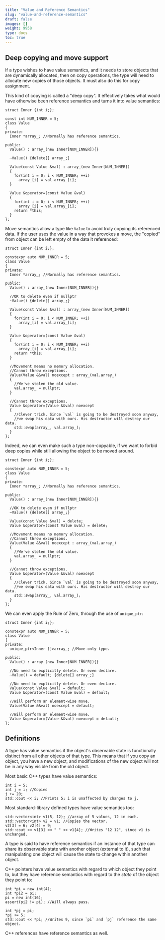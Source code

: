 ```yaml
---
title: "Value and Reference Semantics"
slug: "value-and-reference-semantics"
draft: false
images: []
weight: 9958
type: docs
toc: true
---
```


## Deep copying and move support
If a type wishes to have value semantics, and it needs to store objects that are dynamically allocated, then on copy operations, the type will need to allocate new copies of those objects. It must also do this for copy assignment.

This kind of copying is called a "deep copy". It effectively takes what would have otherwise been reference semantics and turns it into value semantics:

    struct Inner {int i;};
    
    const int NUM_INNER = 5;
    class Value
    {
    private:
      Inner *array_; //Normally has reference semantics.
    
    public:
      Value() : array_(new Inner[NUM_INNER]){}
    
      ~Value() {delete[] array_;}
    
      Value(const Value &val) : array_(new Inner[NUM_INNER])
      {
        for(int i = 0; i < NUM_INNER; ++i)
          array_[i] = val.array_[i];
      }
    
      Value &operator=(const Value &val)
      {
        for(int i = 0; i < NUM_INNER; ++i)
          array_[i] = val.array_[i];
        return *this;
      }
    };

<!-- if version [gte c++11] -->

Move semantics allow a type like `Value` to avoid truly copying its referenced data. If the user uses the value in a way that provokes a move, the "copied" from object can be left empty of the data it referenced:

    struct Inner {int i;};
    
    constexpr auto NUM_INNER = 5;
    class Value
    {
    private:
      Inner *array_; //Normally has reference semantics.
    
    public:
      Value() : array_(new Inner[NUM_INNER]){}
    
      //OK to delete even if nullptr
      ~Value() {delete[] array_;}
    
      Value(const Value &val) : array_(new Inner[NUM_INNER])
      {
        for(int i = 0; i < NUM_INNER; ++i)
          array_[i] = val.array_[i];
      }

      Value &operator=(const Value &val)
      {
        for(int i = 0; i < NUM_INNER; ++i)
          array_[i] = val.array_[i];
        return *this;
      }

      //Movement means no memory allocation.
      //Cannot throw exceptions.
      Value(Value &&val) noexcept : array_(val.array_)
      {
        //We've stolen the old value.
        val.array_ = nullptr;
      }
    
      //Cannot throw exceptions.
      Value &operator=(Value &&val) noexcept
      {
        //Clever trick. Since `val` is going to be destroyed soon anyway,
        //we swap his data with ours. His destructor will destroy our data.
        std::swap(array_, val.array_);
      }
    };

Indeed, we can even make such a type non-copyable, if we want to forbid deep copies while still allowing the object to be moved around.

    struct Inner {int i;};
    
    constexpr auto NUM_INNER = 5;
    class Value
    {
    private:
      Inner *array_; //Normally has reference semantics.
    
    public:
      Value() : array_(new Inner[NUM_INNER]){}
    
      //OK to delete even if nullptr
      ~Value() {delete[] array_;}
    
      Value(const Value &val) = delete;
      Value &operator=(const Value &val) = delete;

      //Movement means no memory allocation.
      //Cannot throw exceptions.
      Value(Value &&val) noexcept : array_(val.array_)
      {
        //We've stolen the old value.
        val.array_ = nullptr;
      }
    
      //Cannot throw exceptions.
      Value &operator=(Value &&val) noexcept
      {
        //Clever trick. Since `val` is going to be destroyed soon anyway,
        //we swap his data with ours. His destructor will destroy our data.
        std::swap(array_, val.array_);
      }
    };

We can even apply the Rule of Zero, through the use of `unique_ptr`:

    struct Inner {int i;};
    
    constexpr auto NUM_INNER = 5;
    class Value
    {
    private:
      unique_ptr<Inner []>array_; //Move-only type.
    
    public:
      Value() : array_(new Inner[NUM_INNER]){}
    
      //No need to explicitly delete. Or even declare.
      ~Value() = default; {delete[] array_;}
    
      //No need to explicitly delete. Or even declare.
      Value(const Value &val) = default;
      Value &operator=(const Value &val) = default;

      //Will perform an element-wise move.
      Value(Value &&val) noexcept = default;
    
      //Will perform an element-wise move.
      Value &operator=(Value &&val) noexcept = default;
    };

<!-- end version if -->

## Definitions
A type has value semantics if the object's observable state is functionally distinct from all other objects of that type. This means that if you copy an object, you have a new object, and modifications of the new object will not be in any way visible from the old object.

Most basic C++ types have value semantics:

    int i = 5;
    int j = i; //Copied
    j += 20;
    std::cout << i; //Prints 5; i is unaffected by changes to j.

Most standard-library defined types have value semantics too:

    std::vector<int> v1(5, 12); //array of 5 values, 12 in each.
    std::vector<int> v2 = v1; //Copies the vector.
    v2[3] = 6; v2[4] = 9;
    std::cout << v1[3] << " " << v1[4]; //Writes "12 12", since v1 is unchanged.

A type is said to have reference semantics if an instance of that type can share its observable state with another object (external to it), such that manipulating one object will cause the state to change within another object.

C++ pointers have value semantics with regard to which object they point to, but they have reference semantics with regard to the *state* of the object they point to:

    int *pi = new int(4);
    int *pi2 = pi;
    pi = new int(16);
    assert(pi2 != pi); //Will always pass.
    
    int *pj = pi;
    *pj += 5;
    std::cout << *pi; //Writes 9, since `pi` and `pj` reference the same object.

C++ references have reference semantics as well.

